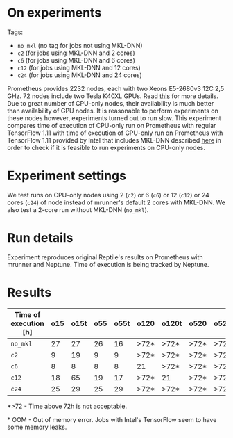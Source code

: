 # On experiments
 
Tags:
- `no_mkl` (no tag for jobs not using MKL-DNN)
- `c2` (for jobs using MKL-DNN and 2 cores)
- `c6` (for jobs using MKL-DNN and 6 cores)
- `c12` (for jobs using MKL-DNN and 12 cores)
- `c24` (for jobs using MKL-DNN and 24 cores)

Prometheus provides 2232 nodes, each with two Xeons E5-2680v3 12C 2,5 GHz. 72 nodes include two Tesla K40XL GPUs. Read [this](https://pl.wikipedia.org/wiki/Prometheus_(superkomputer)) for more details. Due to great number of CPU-only nodes, their availability is much better than availability of GPU nodes. It is reasonable to perform experiments on these nodes however, experiments turned out to run slow. This experiment compares time of execution of CPU-only run on Prometheus with regular TensorFlow 1.11 with time of execution of CPU-only run on Prometheus with TensorFlow 1.11 provided by Intel that includes MKL-DNN described [here](https://software.intel.com/en-us/articles/intel-optimization-for-tensorflow-installation-guide) in order to check if it is feasible to run experiments on CPU-only nodes.

# Experiment settings

We test runs on CPU-only nodes using 2 (`c2`) or 6 (`c6`) or 12 (`c12`) or 24 cores (`c24`) of node instead of mrunner's default 2 cores with MKL-DNN. We also test a 2-core run without MKL-DNN (`no_mkl`).

# Run details
Experiment reproduces original Reptile's results on Prometheus with mrunner and Neptune. Time of execution is being tracked by Neptune.

# Results

Time of execution [h] | o15 | o15t | o55 | o55t | o120 | o120t | o520 | o520t | m15 | m15t | m55 | m55t
--- | --- | --- | --- |--- |--- |--- | --- | --- | --- | --- | --- | ---
`no_mkl` | 27 | 27 | 26 | 16 | >72* | >72* | >72* | >72* | >72* | >72* | >72* | >72*
`c2`  | 9 | 19 | 9 | 9 | >72* | >72* | >72* | >72* | >72* | >72* | >72* | >72*
`c6`  | 8 | 8 | 8 | 8 | 21 | >72* | >72* | >72* | >72* | >72* | >72* | >72*
`c12`  | 18 | 65 | 19 | 17 | >72* | 21 | >72* | >72* | >72* | OOM* | OOM* | OOM*
`c24`  | 25 | 29 | 25 | 29 | >72* | >72* | >72* | >72* | OOM* | OOM* | OOM* | OOM*

\*>72 - Time above 72h is not acceptable.

\* OOM - Out of memory error. Jobs with Intel's TensorFlow seem to have some memory leaks.
